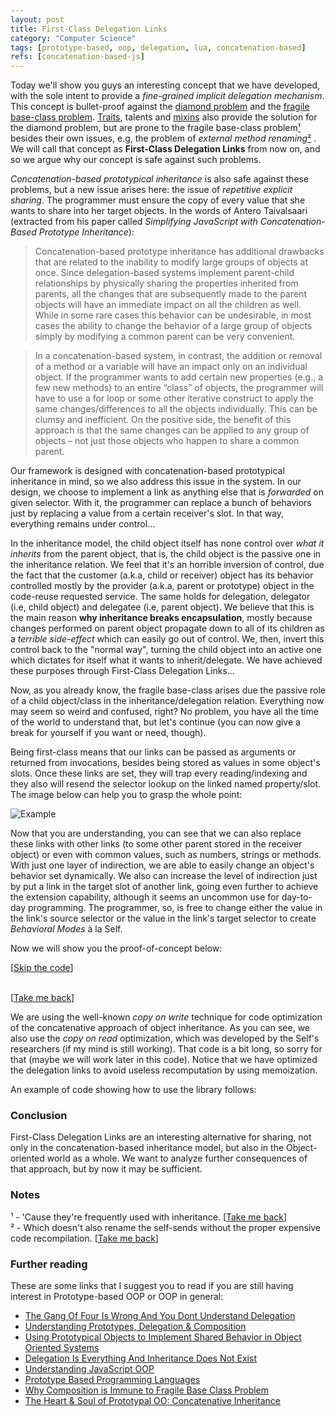 ```yaml
---
layout: post
title: First-Class Delegation Links
category: "Computer Science"
tags: [prototype-based, oop, delegation, lua, concatenation-based]
refs: [concatenation-based-js]
---
```


Today we'll show you guys an interesting concept that we have developed,
with the sole intent to provide a _fine-grained implicit delegation mechanism_. This
concept is bullet-proof against the
[diamond problem](https://en.wikipedia.org/wiki/Multiple_inheritance#The_diamond_problem)
and the [fragile base-class problem](https://en.wikipedia.org/wiki/Fragile_base_class).
[Traits](https://en.wikipedia.org/wiki/Trait_%28computer_programming%29), talents and
[mixins](https://en.wikipedia.org/wiki/Mixin) also provide the solution for the diamond
problem, but are prone to the fragile base-class
problem[¹](#prone-to-fragile-base-class)
<a name="prone-to-fragile-base-class-back"> </a> besides their own issues, e.g, the problem
of _external method renaming_[²](#external-method-renaming)
<a name="external-method-renaming-back"></a>. We will call that concept as
**First-Class Delegation Links** from now on, and so we
argue why our concept is safe against such problems.

_Concatenation-based prototypical inheritance_ is also safe against these
problems, but a new issue arises here: the issue of
_repetitive explicit sharing_. The programmer must ensure the copy of every
value that she wants to share into her target objects. In the words of Antero
Taivalsaari (extracted from his paper called
_Simplifying JavaScript with Concatenation-Based Prototype Inheritance_):

> Concatenation-based prototype inheritance has
> additional drawbacks that are related to the inability to modify
> large groups of objects at once. Since delegation-based systems
> implement parent-child relationships by physically sharing the
> properties inherited from parents, all the changes that are
> subsequently made to the parent objects will have an immediate
> impact on all the children as well. While in some rare cases this
> behavior can be undesirable, in most cases the ability to change
> the behavior of a large group of objects simply by modifying a
> common parent can be very convenient.

> In a concatenation-based system, in contrast, the addition or
> removal of a method or a variable will have an impact only on
> an individual object. If the programmer wants to add certain
> new properties (e.g., a few new methods) to an entire “class” of
> objects, the programmer will have to use a for loop or some
> other iterative construct to apply the same changes/differences
> to all the objects individually. This can be clumsy and
> inefficient. On the positive side, the benefit of this approach is
> that the same changes can be applied to any group of objects –
> not just those objects who happen to share a common parent.

Our framework is designed with concatenation-based prototypical inheritance in mind, so we
also address this issue in the system. In our design, we choose to implement a
link as anything else that is _forwarded_ on given selector. With it, the
programmer can replace a bunch of behaviors just by replacing a value from a
certain receiver's slot. In that way, everything remains under control...

In the inheritance model, the child object itself has none control over
_what it inherits_ from the parent object, that is, the child object is the
passive one in the inheritance relation. We feel that it's an horrible
inversion of control, due the fact that the customer (a.k.a, child or receiver)
object has its behavior controlled mostly by the provider (a.k.a, parent or
prototype) object in the code-reuse requested service. The same holds for
delegation, delegator (i.e, child object) and delegatee (i.e, parent object).
We believe that this is the main reason
**why inheritance breaks encapsulation**, mostly because changes performed on
parent object propagate down to all of its children as a _terrible side-effect_
which can easily go out of control. We, then, invert this control back to the
"normal way", turning the child object into an active one which dictates for
itself what it wants to inherit/delegate. We have achieved these purposes
through First-Class Delegation Links...

Now, as you already know, the fragile base-class arises due the passive role of
a child object/class in the inheritance/delegation relation. Everything now may
seem so weird and confused, right? No problem, you have all the time of the
world to understand that, but let's continue (you can now give a break for
yourself if you want or need, though).

Being first-class means that our links can be passed as arguments or returned
from invocations, besides being stored as values in some object's slots. Once
these links are set, they will trap every reading/indexing and they also will
resend the selector lookup on the linked named property/slot. The image below
can help you to grasp the whole point:

![Example](https://raw.githubusercontent.com/marcoonroad/marcoonroad.github.io/master/_posts/first-class-delegation-links-example.jpg)

Now that you are understanding, you can see that we can also replace these
links with other links (to some other parent stored in the receiver object)
or even with common values, such as numbers, strings or methods. With
just one layer of indirection, we are able to easily change an object's
behavior set dynamically. We also can increase the level of indirection just
by put a link in the target slot of another link, going even further to achieve
the extension capability, although it seems an uncommon use for day-to-day programming.
The programmer, so, is free to change either the value in the link's source selector
or the value in the link's target selector to create _Behavioral Modes_ à la Self.

Now we will show you the proof-of-concept below:

\[[Skip the code](#skip-the-code)\] <a name="skip-the-code-back"></a> <br/>
<script src="https://gist.github.com/marcoonroad/e4704111b06e22fb1fb99d7f95845cc5.js"></script>
<br/> <a name="skip-the-code"></a> \[[Take me back](#skip-the-code-back)\]

We are using the well-known _copy on write_ technique for code optimization
of the concatenative approach of object inheritance. As you can see, we also
use the _copy on read_ optimization, which was developed by the Self's
researchers (if my mind is still working). That code is a bit long, so sorry
for that (maybe we will work later in this code). Notice that we have optimized
the delegation links to avoid useless recomputation by using memoization.

An example of code showing how to use the library follows:

<script src="https://gist.github.com/marcoonroad/ba884a4af0409d2ec04f03123b5681cb.js"></script>

### Conclusion

First-Class Delegation Links are an interesting alternative for sharing, not only
in the concatenation-based inheritance model, but also in the Object-oriented world
as a whole. We want to analyze further consequences of that approach, but by now it
may be sufficient.

### Notes

<a name="prone-to-fragile-base-class"> </a>
¹ - 'Cause they're frequently used with inheritance.
\[[Take me back](#prone-to-fragile-base-class-back)\] <br/>
<a name="external-method-renaming"> </a>
² - Which doesn't also rename the self-sends without the proper expensive code recompilation.
\[[Take me back](#external-method-renaming-back)\]

### Further reading

These are some links that I suggest you to read if you are still having
interest in Prototype-based OOP or OOP in general:

* [The Gang Of Four Is Wrong And You Dont Understand Delegation](http://www.saturnflyer.com/blog/jim/2012/07/06/the-gang-of-four-is-wrong-and-you-dont-understand-delegation/)
* [Understanding Prototypes, Delegation & Composition](http://www.datchley.name/understanding-prototypes-delegation-composition)
* [Using Prototypical Objects to Implement Shared Behavior in Object Oriented Systems](http://web.media.mit.edu/~lieber/Lieberary/OOP/Delegation/Delegation.html)
* [Delegation Is Everything And Inheritance Does Not Exist](http://www.saturnflyer.com/blog/jim/2013/11/18/delegation-is-everything-and-inheritance-does-not-exist)
* [Understanding JavaScript OOP](http://robotlolita.me/2011/10/09/understanding-javascript-oop.html)
* [Prototype Based Programming Languages](http://bluishcoder.co.nz/2009/07/16/prototype-based-programming-languages.html)
* [Why Composition is Immune to Fragile Base Class Problem](https://medium.com/@_ericelliott/why-composition-is-immune-to-fragile-base-class-problem-8dfc6a5272aa#.p9w3pcvqt)
* [The Heart & Soul of Prototypal OO: Concatenative Inheritance](https://medium.com/javascript-scene/the-heart-soul-of-prototypal-oo-concatenative-inheritance-a3b64cb27819#.a5hoe59og)

